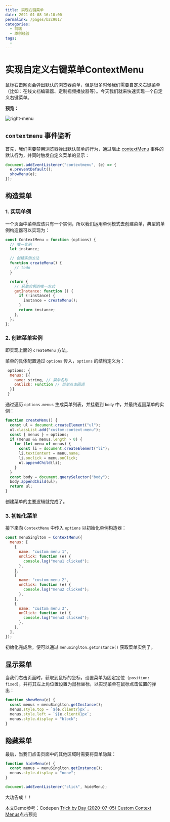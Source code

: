 ```yaml
---
title: 实现右键菜单
date: 2021-01-08 16:10:00
permalink: /pages/b2c901/
categories: 
  - 前端
  - 原创经验
tags: 
  - 
---
```

# 实现自定义右键菜单ContextMenu

鼠标右击网页会弹出默认的浏览器菜单，但是很多时候我们需要自定义右键菜单（比如：在线文档编辑器、定制视频播放器等）。今天我们就来快速实现一个自定义右键菜单。

**预览：**

![right-menu](https://cdn.jsdelivr.net/gh/whf605319646/image_store/assets/blog/right-menu.gif)

## `contextmenu` 事件监听

首先，我们需要禁用浏览器弹出默认菜单的行为，通过阻止 [contextMenu](https://developer.mozilla.org/en-US/docs/Web/API/Element/contextmenu_event) 事件的默认行为，并同时触发自定义菜单的显示：

```javascript 
document.addEventListener("contextmenu", (e) => {
  e.preventDefault();
  showMenu(e);
});
``` 
## 构造菜单

### 1\. 实现单例

一个页面中菜单应该只有一个实例，所以我们运用单例模式去创建菜单，典型的单例构造器可以实现为：

```javascript
const ContextMenu = function (options) {
  // 唯一实例
  let instance;

  // 创建实例方法
  function createMenu() {
    // todo
  }

  return {
    // 获取实例的唯一方式
    getInstance: function () {
      if (!instance) {
        instance = createMenu();
      }
      return instance;
    },
  };
};
```
### 2\. 创建菜单实例

即实现上面的 `createMenu` 方法。

菜单的具体配置通过 `options` 传入，`options` 的结构定义为：

```javascript
 options: {
  menus: [{
    name: string, // 菜单名称
    onClick: Function // 菜单点击回调
  }]
 }
 ``` 

通过遍历 `options.menus` 生成菜单列表，并挂载到 `body` 中，并最终返回菜单的实例：

```javascript 
function createMenu() {
  const ul = document.createElement("ul");
  ul.classList.add("custom-context-menu");
  const { menus } = options;
  if (menus && menus.length > 0) {
    for (let menu of menus) {
      const li = document.createElement("li");
      li.textContent = menu.name;
      li.onclick = menu.onClick;
      ul.appendChild(li);
    }
  }
  const body = document.querySelector("body");
  body.appendChild(ul);
  return ul;
}
``` 

创建菜单的主要逻辑就完成了。

### 3\. 初始化菜单

接下来向 `ContextMenu` 中传入 `options` 以初始化单例构造器：

```javascript 
const menuSinglton = ContextMenu({
  menus: [
    {
      name: "custom menu 1",
      onClick: function (e) {
        console.log("menu1 clicked");
      },
    },
    {
      name: "custom menu 2",
      onClick: function (e) {
        console.log("menu2 clicked");
      },
    },
    {
      name: "custom menu 3",
      onClick: function (e) {
        console.log("menu3 clicked");
      },
    },
  ],
});
``` 

初始化完成后，便可以通过 `menuSinglton.getInstance()` 获取菜单实例了。

## 显示菜单

当我们右击页面时，获取到鼠标的坐标，设置菜单为固定定位（`position: fixed`），并将其左上角位置设置为鼠标坐标，以实现菜单在鼠标点击位置的弹出：

```javascript 
function showMenu(e) {
  const menus = menuSinglton.getInstance();
  menus.style.top = `${e.clientY}px`;
  menus.style.left = `${e.clientX}px`;
  menus.style.display = "block";
}
``` 
## 隐藏菜单

最后，当我们点击页面中的其他区域时需要将菜单隐藏：

```javascript 
function hideMenu(e) {
  const menus = menuSinglton.getInstance();
  menus.style.display = "none";
}

document.addEventListener("click", hideMenu);
``` 

大功告成！！

本文Demo参考：Codepen [Trick by Day (2020-07-05) Custom Context Menus](https://codepen.io/mudontire/pen/ZEQvRNX)点击预览